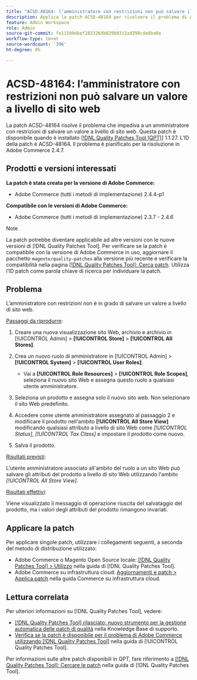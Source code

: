 ```yaml
---
title: "ACSD-48164: l’amministratore con restrizioni non può salvare il valore a livello di sito web"
description: Applica la patch ACSD-48164 per risolvere il problema di Adobe Commerce, a causa del quale un amministratore con restrizioni non può salvare un valore a livello di sito web.
feature: Admin Workspace
role: Admin
source-git-commit: fe11599dbef283326db029b0312ad290cde0ba0a
workflow-type: tm+mt
source-wordcount: '396'
ht-degree: 0%

---
```


# ACSD-48164: l’amministratore con restrizioni non può salvare un valore a livello di sito web

La patch ACSD-48164 risolve il problema che impediva a un amministratore con restrizioni di salvare un valore a livello di sito web. Questa patch è disponibile quando è installato [[!DNL Quality Patches Tool (QPT)]](https://experienceleague.adobe.com/it/docs/commerce-knowledge-base/kb/announcements/commerce-announcements/magento-quality-patches-released-new-tool-to-self-serve-quality-patches) 1.1.27. L’ID della patch è ACSD-48164. Il problema è pianificato per la risoluzione in Adobe Commerce 2.4.7.

## Prodotti e versioni interessati

**La patch è stata creata per la versione di Adobe Commerce:**

* Adobe Commerce (tutti i metodi di implementazione) 2.4.4-p1

**Compatibile con le versioni di Adobe Commerce:**

* Adobe Commerce (tutti i metodi di implementazione) 2.3.7 - 2.4.6

>[!NOTE]
>
>La patch potrebbe diventare applicabile ad altre versioni con le nuove versioni di [!DNL Quality Patches Tool]. Per verificare se la patch è compatibile con la versione di Adobe Commerce in uso, aggiornare il pacchetto `magento/quality-patches` alla versione più recente e verificare la compatibilità nella pagina [[!DNL Quality Patches Tool]: Cerca patch](https://experienceleague.adobe.com/tools/commerce-quality-patches/index.html?lang=it). Utilizza l’ID patch come parola chiave di ricerca per individuare la patch.

## Problema

L’amministratore con restrizioni non è in grado di salvare un valore a livello di sito web.

<u>Passaggi da riprodurre</u>:

1. Creare una nuova visualizzazione sito Web, archivio e archivio in [!UICONTROL Admin] > **[!UICONTROL Store]** > **[!UICONTROL All Stores]**.
1. Crea un nuovo ruolo di amministratore in [!UICONTROL Admin] > **[!UICONTROL System]** > **[!UICONTROL User Roles]**.

   * Vai a **[!UICONTROL Role Resources]** > **[!UICONTROL Role Scopes]**, seleziona il nuovo sito Web e assegna questo ruolo a qualsiasi utente amministratore.

1. Seleziona un prodotto e assegna solo il nuovo sito web. Non selezionare il sito Web predefinito.
1. Accedere come utente amministratore assegnato al passaggio 2 e modificare il prodotto nell&#39;ambito **[!UICONTROL All Store View]** modificando qualsiasi attributo a livello di sito Web come *[!UICONTROL Status]*, *[!UICONTROL Tax Class]* e impostare il prodotto come nuovo.
1. Salva il prodotto.

<u>Risultati previsti</u>:

L&#39;utente amministratore associato all&#39;ambito del ruolo a un sito Web può salvare gli attributi del prodotto a livello di sito Web utilizzando l&#39;ambito *[!UICONTROL All Store View]*.

<u>Risultati effettivi</u>:

Viene visualizzato il messaggio di operazione riuscita del salvataggio del prodotto, ma i valori degli attributi del prodotto rimangono invariati.

## Applicare la patch

Per applicare singole patch, utilizzare i collegamenti seguenti, a seconda del metodo di distribuzione utilizzato:

* Adobe Commerce o Magento Open Source locale: [[!DNL Quality Patches Tool] > Utilizzo](/help/tools/quality-patches-tool/usage.md) nella guida di [!DNL Quality Patches Tool].
* Adobe Commerce su infrastruttura cloud: [Aggiornamenti e patch > Applica patch](https://experienceleague.adobe.com/docs/commerce-cloud-service/user-guide/develop/upgrade/apply-patches.html?lang=it) nella guida Commerce su infrastruttura cloud.

## Lettura correlata

Per ulteriori informazioni su [!DNL Quality Patches Tool], vedere:

* [[!DNL Quality Patches Tool] rilasciato: nuovo strumento per la gestione automatica delle patch di qualità](https://experienceleague.adobe.com/it/docs/commerce-knowledge-base/kb/announcements/commerce-announcements/magento-quality-patches-released-new-tool-to-self-serve-quality-patches) nella Knowledge Base di supporto.
* [Verifica se la patch è disponibile per il problema di Adobe Commerce utilizzando  [!DNL Quality Patches Tool]](/help/tools/quality-patches-tool/patches-available-in-qpt/check-patch-for-magento-issue-with-magento-quality-patches.md) nella guida di [!UICONTROL Quality Patches Tool].


Per informazioni sulle altre patch disponibili in QPT, fare riferimento a [[!DNL Quality Patches Tool]: Cercare le patch](https://experienceleague.adobe.com/tools/commerce-quality-patches/index.html?lang=it) nella guida di [!DNL Quality Patches Tool].
